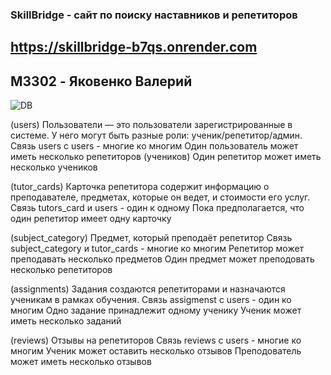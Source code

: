 ### SkillBridge - сайт по поиску наставников и репетиторов
## https://skillbridge-b7qs.onrender.com
## M3302 - Яковенко Валерий

![DB](https://github.com/user-attachments/assets/15f14811-7140-4681-b005-b8b5f0ce871d)


(users)
Пользователи — это пользователи зарегистрированные в системе. У него могут быть разные роли: ученик/репетитор/админ.
Связь users c users - многие ко многим
Один пользователь может иметь несколько репетиторов (учеников)
Один репетитор может иметь несколько учеников

(tutor_cards)
Карточка репетитора содержит информацию о преподавателе, предметах, которые он ведет, и стоимости его услуг.
Связь tutors_card и users - один к одному
Пока предполагается, что один репетитор имеет одну карточку

(subject_category)
Предмет, который преподаёт репетитор
Связь subject_category и tutor_cards - многие ко многим
Репетитор может преподавать несколько предметов
Один предмет может преподовать несколько репетиторов

(assignments)
Задания создаются репетиторами и назначаются ученикам в рамках обучения.
Связь assigmenst с users - один ко многим
Одно задание принадлежит одному ученику
Ученик может иметь несколько заданий

(reviews)
Отзывы на репетиторов
Связь reviews с users - многие ко многим
Ученик может оставить несколько отзывов
Преподователь может иметь несколько отзывов



